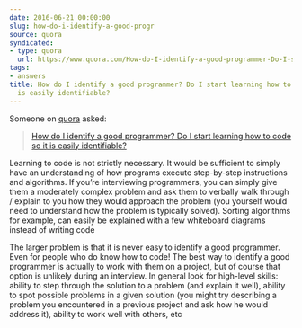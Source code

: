 ```yaml
---
date: 2016-06-21 00:00:00
slug: how-do-i-identify-a-good-progr
source: quora
syndicated:
- type: quora
  url: https://www.quora.com/How-do-I-identify-a-good-programmer-Do-I-start-learning-how-to-code-so-it-is-easily-identifiable/answer/Roy-Tang
tags:
- answers
title: How do I identify a good programmer? Do I start learning how to code so it
  is easily identifiable?
---
```


Someone on [quora](https://quora.com) asked:

> [How do I identify a good programmer? Do I start learning how to code so it is easily identifiable?](https://www.quora.com/How-do-I-identify-a-good-programmer-Do-I-start-learning-how-to-code-so-it-is-easily-identifiable/answer/Roy-Tang)


Learning to code is not strictly necessary. It would be sufficient to simply have an understanding of how programs execute step-by-step instructions and algorithms. If you’re interviewing programmers, you can simply give them a moderately complex problem and ask them to verbally walk through / explain to you how they would approach the problem (you yourself would need to understand how the problem is typically solved). Sorting algorithms for example, can easily be explained with a few whiteboard diagrams instead of writing code

The larger problem is that it is never easy to identify a good programmer. Even for people who do know how to code! The best way to identify a good programmer is actually to work with them on a project, but of course that option is unlikely during an interview. In general look for high-level skills: ability to step through the solution to a problem (and explain it well), ability to spot possible problems in a given solution (you might try describing a problem you encountered in a previous project and ask how he would address it), ability to work well with others, etc